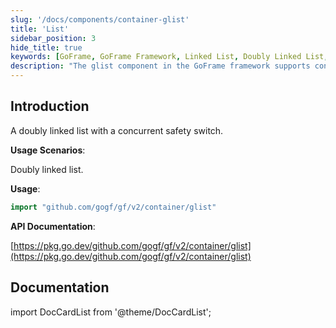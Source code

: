 ```yaml
---
slug: '/docs/components/container-glist'
title: 'List'
sidebar_position: 3
hide_title: true
keywords: [GoFrame, GoFrame Framework, Linked List, Doubly Linked List, Concurrent Safe, glist, Component, Go Language, Programming, Data Structure]
description: "The glist component in the GoFrame framework supports concurrent safe doubly linked lists. glist provides data structures and concurrent control for linked lists, suitable for scenarios requiring doubly linked lists, thereby improving the development efficiency and runtime performance of Go language programs."
---
```


## Introduction

A doubly linked list with a concurrent safety switch.

**Usage Scenarios**:

Doubly linked list.

**Usage**:

```go
import "github.com/gogf/gf/v2/container/glist"
```

**API Documentation**:

[https://pkg.go.dev/github.com/gogf/gf/v2/container/glist](https://pkg.go.dev/github.com/gogf/gf/v2/container/glist)

## Documentation
import DocCardList from '@theme/DocCardList';

<DocCardList />